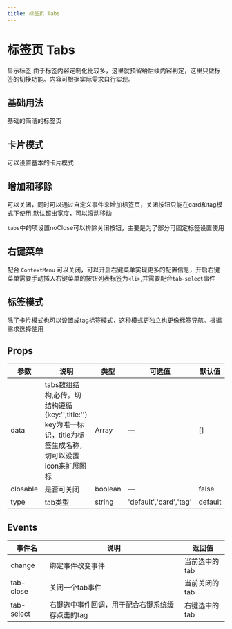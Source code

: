 ```yaml
---
title: 标签页 Tabs
---
```




# 标签页 Tabs

显示标签,由于标签内容定制化比较多，这里就预留给后续内容判定，这里只做标签的切换功能。内容可根据实际需求自行实现。

## 基础用法

基础的简洁的标签页

<preview path="./demo/Tabs/Basic.vue"></preview>

## 卡片模式

可以设置基本的卡片模式

<preview path="./demo/Tabs/Card.vue"></preview>

## 增加和移除

可以关闭，同时可以通过自定义事件来增加标签页，关闭按钮只能在card和tag模式下使用,默认超出宽度，可以滚动移动

`tabs`中的项设置noClose可以排除关闭按钮，主要是为了部分可固定标签设置使用

<preview path="./demo/Tabs/Add.vue"></preview>

## 右键菜单

配合 `ContextMenu` 可以关闭，可以开启右键菜单实现更多的配置信息，开启右键菜单需要手动插入右键菜单的按钮列表标签为`<li>`,并需要配合`tab-select`事件

<preview path="./demo/Tabs/ContextMenu.vue"></preview>

## 标签模式

除了卡片模式也可以设置成tag标签模式，这种模式更独立也更像标签导航。根据需求选择使用

<preview path="./demo/Tabs/TagType.vue"></preview>

## Props

| 参数     | 说明                                                                                                        | 类型    | 可选值                 | 默认值  |
| -------- | ----------------------------------------------------------------------------------------------------------- | ------- | ---------------------- | ------- |
| data     | tabs数组结构,必传，切结构遵循{key:'',title:''} key为唯一标识，title为标签生成名称，切可以设置icon来扩展图标 | Array   | —                      | []      |
| closable | 是否可关闭                                                                                                  | boolean | —                      | false   |
| type     | tab类型                                                                                                     | string  | 'default','card','tag' | default |

## Events

| 事件名     | 说明                                            | 返回值        |
| ---------- | ----------------------------------------------- | ------------- |
| change     | 绑定事件改变事件                                | 当前选中的tab |
| tab-close  | 关闭一个tab事件                                 | 当前关闭的tab |
| tab-select | 右键选中事件回调，用于配合右键系统缓存点击的tag | 右键选中的tab |
